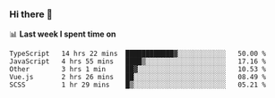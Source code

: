 ### Hi there 👋

<!--
**DBvc/DBvc** is a ✨ _special_ ✨ repository because its `README.md` (this file) appears on your GitHub profile.

Here are some ideas to get you started:

- 🔭 I’m currently working on ...
- 🌱 I’m currently learning ...
- 👯 I’m looking to collaborate on ...
- 🤔 I’m looking for help with ...
- 💬 Ask me about ...
- 📫 How to reach me: ...
- 😄 Pronouns: ...
- ⚡ Fun fact: ...
-->

📊 **Last week I spent time on**
<!--START_SECTION:waka-->
```text
TypeScript   14 hrs 22 mins  ████████████▓░░░░░░░░░░░░   50.00 % 
JavaScript   4 hrs 55 mins   ████▒░░░░░░░░░░░░░░░░░░░░   17.16 % 
Other        3 hrs 1 min     ██▓░░░░░░░░░░░░░░░░░░░░░░   10.53 % 
Vue.js       2 hrs 26 mins   ██░░░░░░░░░░░░░░░░░░░░░░░   08.49 % 
SCSS         1 hr 29 mins    █▒░░░░░░░░░░░░░░░░░░░░░░░   05.21 % 
```
<!--END_SECTION:waka-->
